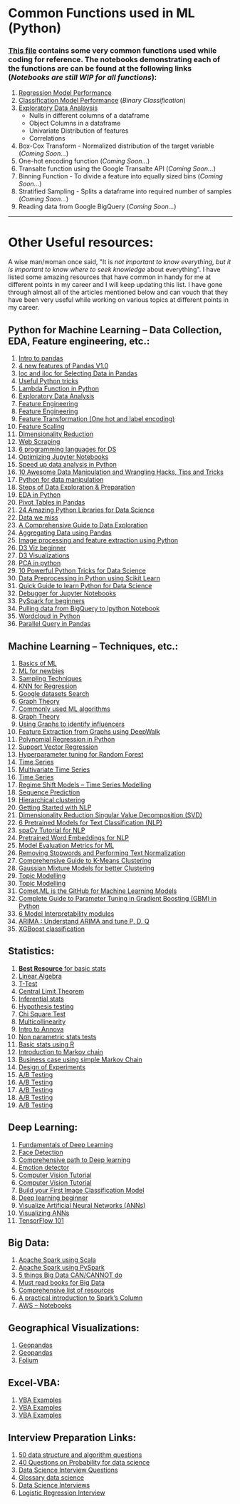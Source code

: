 # Common Functions used in ML (Python)
### **[This file](https://github.com/ayuba7272/python_ML/blob/master/pyFunctions.py)** contains some very common functions used while coding for reference. The notebooks demonstrating each of the functions are can be found at the following links (*Notebooks are still WIP for all functions*):
1. [Regression Model Performance](https://github.com/ayuba7272/python_ML/blob/master/notebooks/Regression%20Evaluation%20Function.ipynb)
2. [Classification Model Performance](https://github.com/ayuba7272/python_ML/blob/master/notebooks/Binary%20Classification%20Evaluation%20Function.ipynb) (*Binary Classification*)
3. [Exploratory Data Analaysis](https://github.com/ayuba7272/python_ML/blob/master/notebooks/Data%20Exploration.ipynb)
    - Nulls in different columns of a dataframe
    - Object Columns in a dataframe
    - Univariate Distribution of features
    - Correlations
4. Box-Cox Transform - Normalized distribution of the target variable (*Coming Soon...*)
5. One-hot encoding function (*Coming Soon...*)
6. Transalte function using the Google Transalte API (*Coming Soon...*)
7. Binning Function - To divide a feature into equally sized bins (*Coming Soon...*)
8. Stratified Sampling - Splits a dataframe into required number of samples (*Coming Soon...*)
9. Reading data from Google BigQuery (*Coming Soon...*)

---

# Other Useful resources:
A wise man/woman once said, "It is *not important to know everything, but it is important to know where to seek knowledge* about everything".
I have listed some amazing resources that have common in handy for me at different points in my career and I will keep updating this list. I have gone through almost all of the articles mentioned below and can vouch that they have been very useful while working on various topics at different points in my career.

## Python for Machine Learning – Data Collection, EDA, Feature engineering, etc.:
1. [Intro to pandas](https://towardsdatascience.com/a-quick-introduction-to-the-pandas-python-library-f1b678f34673)
2. [4 new features of Pandas V1.0](https://www.analyticsvidhya.com/blog/2020/01/pandas-version-1-top-4-features/)
3. [loc and iloc for Selecting Data in Pandas](https://www.analyticsvidhya.com/blog/2020/02/loc-iloc-pandas/)
4. [Useful Python tricks](https://medium.freecodecamp.org/an-a-z-of-useful-python-tricks-b467524ee747)
5. [Lambda Function in Python](https://www.analyticsvidhya.com/blog/2020/03/what-are-lambda-functions-in-python/)
6. [Exploratory Data Analysis](https://www.analyticsvidhya.com/blog/2016/01/guide-data-exploration/)
7. [Feature Engineering](https://www.analyticsvidhya.com/blog/2017/04/feature-engineering-in-iot-age-how-to-deal-with-iot-data-and-create-features-for-machine-learning/)
8. [Feature Engineering](https://www.analyticsvidhya.com/blog/2018/08/guide-automated-feature-engineering-featuretools-python/)
9. [Feature Transformation (One hot and label encoding)](https://www.analyticsvidhya.com/blog/2020/03/one-hot-encoding-vs-label-encoding-using-scikit-learn/)
10. [Feature Scaling](https://www.analyticsvidhya.com/blog/2020/04/feature-scaling-machine-learning-normalization-standardization/)
11. [Dimensionality Reduction](https://www.analyticsvidhya.com/blog/2018/04/visualize-manipulate-high-dimensional-data-using-hypertools/)
12. [Web Scraping](https://www.analyticsvidhya.com/blog/2019/05/scraping-classifying-youtube-video-data-python-selenium/)
13. [6 programming languages for DS](https://www.analyticsvidhya.com/blog/2019/06/6-useful-programming-languages-data-science-r-python/)
14. [Optimizing Jupyter Notebooks](https://towardsdatascience.com/how-to-effortlessly-optimize-jupyter-notebooks-e864162a06ee)
15. [Speed up data analysis in Python](https://towardsdatascience.com/10-simple-hacks-to-speed-up-your-data-analysis-in-python-ec18c6396e6b)
16. [10 Awesome Data Manipulation and Wrangling Hacks, Tips and Tricks](https://www.analyticsvidhya.com/blog/2020/03/10-awesome-data-manipulation-and-wrangling-hacks-tips-and-tricks/)
17. [Python for data manipulation](https://www.analyticsvidhya.com/blog/2016/01/12-pandas-techniques-python-data-manipulation/)
18. [Steps of Data Exploration & Preparation](https://www.analyticsvidhya.com/blog/2016/01/guide-data-exploration/)
19. [EDA in Python](https://www.analyticsvidhya.com/blog/2015/04/comprehensive-guide-data-exploration-sas-using-python-numpy-scipy-matplotlib-pandas/)
20. [Pivot Tables in Pandas](https://www.analyticsvidhya.com/blog/2020/03/pivot-table-pandas-python/)
21. [24 Amazing Python Libraries for Data Science](https://www.analyticsvidhya.com/blog/2019/07/dont-miss-out-24-amazing-python-libraries-data-science/)
22. [Data we miss](https://www.linkedin.com/pulse/good-data-worthless-we-dont-ask-questions-carlos-demetrio-de-souza/?trackingId=HUnzNbiGTRdODRWoFEPCHw%3D%3D)
23. [A Comprehensive Guide to Data Exploration](https://www.analyticsvidhya.com/blog/2016/01/guide-data-exploration/)
24. [Aggregating Data using Pandas](https://www.analyticsvidhya.com/blog/2020/03/groupby-pandas-aggregating-data-python/)
25. [Image processing and feature extraction using Python](https://www.analyticsvidhya.com/blog/2015/01/basics-image-processing-feature-extraction-python/)
26. [D3 Viz beginner](https://www.analyticsvidhya.com/blog/2017/07/beginner-guide-build-data-visualisations-web-d3-js/)
27. [D3 Visualizations](https://www.analyticsvidhya.com/blog/2017/08/visualizations-with-d3-js/)
28. [PCA in python](https://www.analyticsvidhya.com/blog/2016/03/practical-guide-principal-component-analysis-python/)
29. [10 Powerful Python Tricks for Data Science](https://www.analyticsvidhya.com/blog/2019/08/10-powerful-python-tricks-data-science/)
30. [Data Preprocessing in Python using Scikit Learn](https://www.analyticsvidhya.com/blog/2016/07/practical-guide-data-preprocessing-python-scikit-learn/)
31. [Quick Guide to learn Python for Data Science](https://www.analyticsvidhya.com/blog/2015/05/infographic-quick-guide-learn-python-data-science/)
32. [Debugger for Jupyter Notebooks](https://www.analyticsvidhya.com/blog/2018/07/pixie-debugger-python-debugging-tool-jupyter-notebooks-data-scientist-must-use/)
33. [PySpark for beginners](https://www.analyticsvidhya.com/blog/2019/10/pyspark-for-beginners-first-steps-big-data-analysis/)
34. [Pulling data from BigQuery to Ipython Notebook](https://medium.com/john-lewis-software-engineering/authenticating-jupyter-notebook-against-bigquery-957884f78527)
35. [Wordcloud in Python](https://www.datacamp.com/community/tutorials/wordcloud-python)
36. [Parallel Query in Pandas](https://towardsdatascience.com/pandaral-lel-a-simple-and-efficient-tool-to-parallelize-your-pandas-operations-on-all-your-cpus-bb5ff2a409ae) 

## Machine Learning – Techniques, etc.:
1. [Basics of ML](https://www.analyticsvidhya.com/?p=18770)
2. [ML for newbies](https://www.analyticsvidhya.com/blog/2015/06/machine-learning-basics/)
3. [Sampling Techniques](https://www.analyticsvidhya.com/blog/2019/09/data-scientists-guide-8-types-of-sampling-techniques/)
4. [KNN for Regression](https://www.analyticsvidhya.com/?p=46495)
5. [Google datasets Search](https://www.analyticsvidhya.com/?p=46839)
6. [Graph Theory](https://www.analyticsvidhya.com/av/?p=47116)
7. [Commonly used ML algorithms](https://www.analyticsvidhya.com/blog/2017/09/common-machine-learning-algorithms/)
8. [Graph Theory](https://www.analyticsvidhya.com/blog/2018/04/introduction-to-graph-theory-network-analysis-python-codes/)
9. [Using Graphs to identify influencers](https://www.analyticsvidhya.com/blog/2020/03/using-graphs-to-identify-social-media-influencers/)
10. [Feature Extraction from Graphs using DeepWalk](https://www.analyticsvidhya.com/blog/2019/11/graph-feature-extraction-deepwalk/)
11. [Polynomial Regression in Python](https://www.analyticsvidhya.com/blog/2020/03/polynomial-regression-python/)
12. [Support Vector Regression](https://www.analyticsvidhya.com/blog/2020/03/support-vector-regression-tutorial-for-machine-learning/)
13. [Hyperparameter tuning for Random Forest](https://www.analyticsvidhya.com/blog/2020/03/beginners-guide-random-forest-hyperparameter-tuning/)
14. [Time Series](https://www.analyticsvidhya.com/?p=46681)
15. [Multivariate Time Series](https://www.analyticsvidhya.com/?p=47413)
16. [Time Series](https://medium.com/@stallonejacob/time-series-forecast-a-basic-introduction-using-python-414fcb963000)
17. [Regime Shift Models – Time Series Modelling](https://www.analyticsvidhya.com/blog/2019/10/regime-shift-models-time-series-modeling-financial-markets/)
18. [Sequence Prediction](https://www.analyticsvidhya.com/blog/2018/04/guide-sequence-prediction-using-compact-prediction-tree-python/?utm_source=linkedin.com&utm_medium=social)
19. [Hierarchical clustering](https://www.analyticsvidhya.com/blog/2019/05/beginners-guide-hierarchical-clustering/)
20. [Getting Started with NLP](https://www.analyticsvidhya.com/blog/2019/07/how-get-started-nlp-6-unique-ways-perform-tokenization/)
21. [Dimensionality Reduction Singular Value Decomposition (SVD)](https://www.analyticsvidhya.com/blog/2019/08/5-applications-singular-value-decomposition-svd-data-science/)
22. [6 Pretrained Models for Text Classification (NLP)](https://www.analyticsvidhya.com/blog/2020/03/6-pretrained-models-text-classification/)
23. [spaCy Tutorial for NLP](https://www.analyticsvidhya.com/blog/2020/03/spacy-tutorial-learn-natural-language-processing/)
24. [Pretrained Word Embeddings for NLP](https://www.analyticsvidhya.com/blog/2020/03/pretrained-word-embeddings-nlp/)
25. [Model Evaluation Metrics for ML](https://www.analyticsvidhya.com/blog/2019/08/11-important-model-evaluation-error-metrics/)
26. [Removing Stopwords and Performing Text Normalization](https://www.analyticsvidhya.com/blog/2019/08/how-to-remove-stopwords-text-normalization-nltk-spacy-gensim-python/)
27. [Comprehensive Guide to K-Means Clustering](https://www.analyticsvidhya.com/blog/2019/08/comprehensive-guide-k-means-clustering/)
28. [Gaussian Mixture Models for better Clustering](https://www.analyticsvidhya.com/blog/2019/10/gaussian-mixture-models-clustering/)
29. [Topic Modelling](https://www.analyticsvidhya.com/blog/2016/08/beginners-guide-to-topic-modeling-in-python/)
30. [Topic Modelling](https://www.analyticsvidhya.com/blog/2018/10/stepwise-guide-topic-modeling-latent-semantic-analysis/)
31. [Comet.ML is the GitHub for Machine Learning Models](https://www.analyticsvidhya.com/blog/2018/04/comet-ml-is-the-github-for-machine-learning-models/)
32. [Complete Guide to Parameter Tuning in Gradient Boosting (GBM) in Python](https://www.analyticsvidhya.com/blog/2016/02/complete-guide-parameter-tuning-gradient-boosting-gbm-python/)
33. [6 Model Interpretability modules](https://www.analyticsvidhya.com/blog/2020/03/6-python-libraries-interpret-machine-learning-models/)
34. [ARIMA : Understand ARIMA and tune P, D, Q](https://www.kaggle.com/sumi25/understand-arima-and-tune-p-d-q)
35. [XGBoost classification](https://www.kaggle.com/sn3fru/the-simple-xgboost-application-with-auc-89)

## Statistics:
1. [**Best Resource** for basic stats](https://www.statisticshowto.com/probability-and-statistics/)
2. [Linear Algebra](https://www.analyticsvidhya.com/blog/2019/07/10-applications-linear-algebra-data-science/)
3. [T-Test](https://www.analyticsvidhya.com/blog/2019/05/statistics-t-test-introduction-r-implementation/)
4. [Central Limit Theorem](https://www.analyticsvidhya.com/blog/2019/05/statistics-101-introduction-central-limit-theorem/)
5. [Inferential stats](https://www.analyticsvidhya.com/blog/2017/01/comprehensive-practical-guide-inferential-statistics-data-science/?utm_source=linkedin.com&utm_medium=social)
6. [Hypothesis testing](https://www.analyticsvidhya.com/blog/2015/09/hypothesis-testing-explained/?utm_source=linkedin.com&utm_medium=social)
7. [Chi Square Test](https://www.analyticsvidhya.com/blog/2019/11/what-is-chi-square-test-how-it-works/)
8. [Multicollinearity](https://www.analyticsvidhya.com/blog/2020/03/what-is-multicollinearity/)
9. [Intro to Annova](https://www.analyticsvidhya.com/blog/2018/01/anova-analysis-of-variance/?utm_source=linkedin.com&utm_medium=social)
10. [Non parametric stats tests](https://www.analyticsvidhya.com/blog/2017/11/a-guide-to-conduct-analysis-using-non-parametric-tests/?utm_source=linkedin.com&utm_medium=social)
11. [Basic stats using R](https://www.analyticsvidhya.com/blog/2015/10/inferential-descriptive-statistics-beginners-r/?utm_source=linkedin.com&utm_medium=social)
12. [Introduction to Markov chain](https://www.analyticsvidhya.com/blog/2014/07/markov-chain-simplified/)
13. [Business case using simple Markov Chain](https://www.analyticsvidhya.com/blog/2014/07/solve-business-case-simple-markov-chain/)
14. [Design of Experiments](https://www.analyticsvidhya.com/blog/2015/10/guide-design-of-experiments-case-study/)
15. [A/B Testing](https://medium.com/swlh/the-ultimate-guide-to-a-b-testing-part-1-experiment-design-8315a2470c63)
16. [A/B Testing](https://towardsdatascience.com/the-ultimate-guide-to-a-b-testing-part-2-data-distributions-5ed429abbce)
17. [A/B Testing](https://towardsdatascience.com/the-ultimate-guide-to-a-b-testing-part-3-parametric-tests-2c629e8d98f8)
18. [A/B Testing](https://towardsdatascience.com/the-ultimate-guide-to-a-b-testing-part-4-non-parametric-tests-4db7b4b6a974)
19. [A/B Testing](https://towardsdatascience.com/the-ultimate-guide-to-a-b-testing-part-4-bayesian-approach-binomial-variables-aa71e25d2165)

## Deep Learning:
1. [Fundamentals of Deep Learning](https://www.analyticsvidhya.com/?p=39179)
2. [Face Detection](https://www.analyticsvidhya.com/blog/2018/12/introduction-face-detection-video-deep-learning-python)
3. [Comprehensive path to Deep learning](https://www.analyticsvidhya.com/?p=49010)
4. [Emotion detector](https://github.com/amineHorseman/facial-expression-recognition-using-cnn)
5. [Computer Vision Tutorial](https://www.analyticsvidhya.com/blog/2019/07/computer-vision-implementing-mask-r-cnn-image-segmentation/)
6. [Computer Vision Tutorial](https://www.analyticsvidhya.com/blog/2019/04/introduction-image-segmentation-techniques-python/)
7. [Build your First Image Classification Model](https://www.analyticsvidhya.com/blog/2019/01/build-image-classification-model-10-minutes/)
8. [Deep learning beginner](https://www.linkedin.com/pulse/deep-learning-resources-study-path-aspiring-data-srivatsan-srinivasan/)
9. [Visualize Artificial Neural Networks (ANNs)](https://www.analyticsvidhya.com/blog/2018/04/python-library-visualizes-artificial-neural-networks/)
10. [Visualizing ANNs](https://towardsdatascience.com/visualizing-artificial-neural-networks-anns-with-just-one-line-of-code-b4233607209e)
11. [TensorFlow 101](https://www.analyticsvidhya.com/blog/2017/03/tensorflow-understanding-tensors-and-graphs/)

## Big Data: 
1. [Apache Spark using Scala](https://www.analyticsvidhya.com/blog/2017/01/scala/)
2. [Apache Spark using PySpark](https://www.analyticsvidhya.com/blog/2016/09/comprehensive-introduction-to-apache-spark-rdds-dataframes-using-pyspark/)
3. [5 things Big Data CAN/CANNOT do](https://www.analyticsvidhya.com/blog/2015/11/5-big-data-can-cannot/)
4. [Must read books for Big Data](https://www.analyticsvidhya.com/blog/2015/10/books-big-data-hadoop-apache-spark/)
5. [Comprehensive list of resources](https://www.analyticsvidhya.com/blog/2018/11/data-engineer-comprehensive-list-resources-get-started/)
6. [A practical introduction to Spark’s Column](https://medium.com/@achilleus/https-medium-com-achilleus-a-practical-introduction-to-sparks-column-3f5fe83125c9)
7. [AWS – Notebooks](https://aws.amazon.com/blogs/big-data/emr-notebooks-a-managed-analytics-environment-based-on-jupyter-notebooks/)

## Geographical Visualizations:
1. [Geopandas](http://jonathansoma.com/lede/foundations-2017/classes/geopandas/mapping-with-geopandas/)
2. [Geopandas](https://www.kaggle.com/learn/geospatial-analysis)
3. [Folium](https://www.analyticsvidhya.com/blog/2020/06/guide-geospatial-analysis-folium-python/)

## Excel-VBA:
1. [VBA Examples](https://www.automateexcel.com/vba-code-examples/)
2. [VBA Examples](https://www.excel-easy.com/vba.html)
3. [VBA Examples](https://excelchamps.com/blog/useful-macro-codes-for-vba-newcomers/)

## Interview Preparation Links:
1. [50 data structure and algorithm questions](https://hackernoon.com/50-data-structure-and-algorithms-interview-questions-for-programmers-b4b1ac61f5b0)
2. [40 Questions on Probability for data science](https://www.analyticsvidhya.com/blog/2017/04/40-questions-on-probability-for-all-aspiring-data-scientists/)
3. [Data Science Interview Questions](https://www.analyticsvidhya.com/blog/2016/07/20-challenging-job-interview-puzzles-which-every-analyst-solve-atleast/?utm_source=blog&utm_medium=6-essential-tips-should-know-day-before-data-science-interview)
4. [Glossary data science](https://www.analyticsvidhya.com/glossary-of-common-statistics-and-machine-learning-terms/?utm_source=blog&utm_medium=6-essential-tips-should-know-day-before-data-science-interview)
5. [Data Science Interviews](https://www.analyticsvidhya.com/blog/2019/02/7-step-process-ace-data-science-interviews/)
6. [Logistic Regression Interview](https://www.analyticsvidhya.com/blog/2017/08/skilltest-logistic-regression/)
